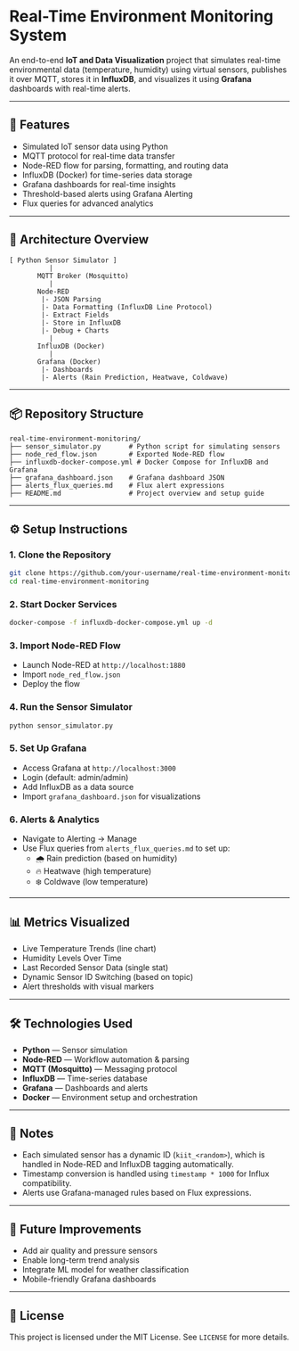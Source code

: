 # Real-Time Environment Monitoring System

An end-to-end **IoT and Data Visualization** project that simulates real-time environmental data (temperature, humidity) using virtual sensors, publishes it over MQTT, stores it in **InfluxDB**, and visualizes it using **Grafana** dashboards with real-time alerts.

---

## 🚀 Features

- Simulated IoT sensor data using Python
- MQTT protocol for real-time data transfer
- Node-RED flow for parsing, formatting, and routing data
- InfluxDB (Docker) for time-series data storage
- Grafana dashboards for real-time insights
- Threshold-based alerts using Grafana Alerting
- Flux queries for advanced analytics

---

## 🧱 Architecture Overview

```text
[ Python Sensor Simulator ]
          |
       MQTT Broker (Mosquitto)
          |
       Node-RED
        |- JSON Parsing
        |- Data Formatting (InfluxDB Line Protocol)
        |- Extract Fields
        |- Store in InfluxDB
        |- Debug + Charts
          |
       InfluxDB (Docker)
          |
       Grafana (Docker)
        |- Dashboards
        |- Alerts (Rain Prediction, Heatwave, Coldwave)
```

---

## 📦 Repository Structure

```text
real-time-environment-monitoring/
├── sensor_simulator.py       # Python script for simulating sensors
├── node_red_flow.json        # Exported Node-RED flow
├── influxdb-docker-compose.yml # Docker Compose for InfluxDB and Grafana
├── grafana_dashboard.json    # Grafana dashboard JSON
├── alerts_flux_queries.md    # Flux alert expressions
├── README.md                 # Project overview and setup guide
```

---

## ⚙️ Setup Instructions

### 1. Clone the Repository

```bash
git clone https://github.com/your-username/real-time-environment-monitoring.git
cd real-time-environment-monitoring
```

### 2. Start Docker Services

```bash
docker-compose -f influxdb-docker-compose.yml up -d
```

### 3. Import Node-RED Flow

- Launch Node-RED at `http://localhost:1880`
- Import `node_red_flow.json`
- Deploy the flow

### 4. Run the Sensor Simulator

```bash
python sensor_simulator.py
```

### 5. Set Up Grafana

- Access Grafana at `http://localhost:3000`
- Login (default: admin/admin)
- Add InfluxDB as a data source
- Import `grafana_dashboard.json` for visualizations

### 6. Alerts & Analytics

- Navigate to Alerting → Manage
- Use Flux queries from `alerts_flux_queries.md` to set up:
  - 🌧 Rain prediction (based on humidity)
  - 🔥 Heatwave (high temperature)
  - ❄️ Coldwave (low temperature)

---

## 📊 Metrics Visualized

- Live Temperature Trends (line chart)
- Humidity Levels Over Time
- Last Recorded Sensor Data (single stat)
- Dynamic Sensor ID Switching (based on topic)
- Alert thresholds with visual markers

---

## 🛠 Technologies Used

- **Python** — Sensor simulation
- **Node-RED** — Workflow automation & parsing
- **MQTT (Mosquitto)** — Messaging protocol
- **InfluxDB** — Time-series database
- **Grafana** — Dashboards and alerts
- **Docker** — Environment setup and orchestration

---

## 📌 Notes

- Each simulated sensor has a dynamic ID (`kiit_<random>`), which is handled in Node-RED and InfluxDB tagging automatically.
- Timestamp conversion is handled using `timestamp * 1000` for Influx compatibility.
- Alerts use Grafana-managed rules based on Flux expressions.

---

## 🧪 Future Improvements

- Add air quality and pressure sensors
- Enable long-term trend analysis
- Integrate ML model for weather classification
- Mobile-friendly Grafana dashboards

---

## 📝 License

This project is licensed under the MIT License. See `LICENSE` for more details.

